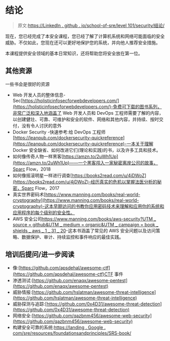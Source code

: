 # 结论

> 原文:[https://LinkedIn . github . io/school-of-sre/level 101/security/结论/](https://linkedin.github.io/school-of-sre/level101/security/conclusion/)

现在，您已经完成了本安全课程，您已经了解了计算机系统和网络可能面临的安全威胁。不仅如此，您现在还可以更好地保护您的系统，并向他人推荐安全措施。

本课程提供安全领域的基本日常知识，还将帮助您将安全放在第一位。

## 其他资源

一些书会是很好的资源

*   Web 开发人员的整体信息-Sec[https://holisticinfosecforwebdevelopers.com/](https://holisticinfosecforwebdevelopers.com/)-免费可下载的图书系列，非常广泛和深入地涵盖了 Web 开发人员和 DevOps 工程师需要了解的内容，以创建健壮、可靠、可维护和安全的软件、网络和其他内容，并持续、按时交付，没有令人讨厌的意外
*   Docker Security -快速参考:给 DevOps 工程师[https://leanpub.com/dockersecurity-quickreference](https://leanpub.com/dockersecurity-quickreference)-一本关于理解 Docker 安全缺省、如何改进它们(理论和实践)的书，以及许多工具和技术。
*   如何像传奇人物一样黑客[https://amzn.to/2uWh1Up](https://amzn.to/2uWh1Up)——一个黑客闯入一家秘密离岸公司的故事，Sparc Flow，2018
*   如何像摇滚明星一样进行调查[https://books2read.com/u/4jDWoZ](https://books2read.com/u/4jDWoZ)-经历真实的危机以掌握法医分析的秘密，Sparc Flow，2017
*   真实世界密码术[https://www.manning.com/books/real-world-cryptography](https://www.manning.com/books/real-world-cryptography)-这本早期访问的书教你应用密码技术来理解和应用你的系统和应用程序的每个级别的安全性。
*   AWS 安全公司[https://www.manning.com/books/aws-security?UTM _ source = github&UTM _ medium = organic&UTM _ campaign = book _ shields _ aws _ 1 _ 31 _ 20](https://www.manning.com/books/aws-security?utm_source=github&utm_medium=organic&utm_campaign=book_shields_aws_1_31_20)-这本书涵盖了常见的 AWS 安全问题以及访问策略、数据保护、审计、持续监控和事件响应的最佳实践。

## 培训后提问/进一步阅读

*   像:[https://github.com/apsdehal/awesome-ctf](https://github.com/apsdehal/awesome-ctf)CTF 事件
*   渗透测试:[https://github.com/enaqx/awesome-pentest](https://github.com/enaqx/awesome-pentest)
*   威胁情报:[https://github.com/hslatman/awesome-threat-intelligence](https://github.com/hslatman/awesome-threat-intelligence)
*   威胁探测与追踪:[https://github.com/0x4D31/awesome-threat-detection](https://github.com/0x4D31/awesome-threat-detection)
*   网络安全:[https://github.com/qazbnm456/awesome-web-security](https://github.com/qazbnm456/awesome-web-security)
*   构建安全可靠的系统:[https://landing . Google . com/sre/resources/foundationsandprinciples/SRS-book/](https://landing.google.com/sre/resources/foundationsandprinciples/srs-book/)